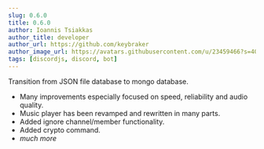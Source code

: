 ```yaml
---
slug: 0.6.0
title: 0.6.0
author: Ioannis Tsiakkas
author_title: developer
author_url: https://github.com/keybraker
author_image_url: https://avatars.githubusercontent.com/u/23459466?s=400&u=dcee0bcfb1acb1136df98cedcdc5c77000e402c8&v=4
tags: [discordjs, discord, bot]
---
```


Transition from JSON file database to mongo database.

<!--truncate-->

* Many improvements especially focused on speed, reliability and audio quality.
* Music player has been revamped and rewritten in many parts.
* Added ignore channel/member functionality.
* Added crypto command.
* _much more_
